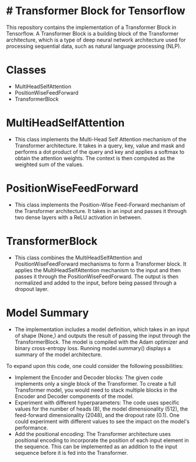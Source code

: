 # # Transformer Block for Tensorflow

This repository contains the implementation of a Transformer Block in Tensorflow. A Transformer Block is a building block of the Transformer architecture, which is a type of deep neural network architecture used for processing sequential data, such as natural language processing (NLP).

# Classes
- MultiHeadSelfAttention
- PositionWiseFeedForward
- TransformerBlock

# MultiHeadSelfAttention
- This class implements the Multi-Head Self Attention mechanism of the Transformer architecture. It takes in a query, key, value and mask and performs a dot product of the query and key and applies a softmax to obtain the attention weights. The context is then computed as the weighted sum of the values.

# PositionWiseFeedForward
- This class implements the Position-Wise Feed-Forward mechanism of the Transformer architecture. It takes in an input and passes it through two dense layers with a ReLU activation in between.

# TransformerBlock
- This class combines the MultiHeadSelfAttention and PositionWiseFeedForward mechanisms to form a Transformer block. It applies the MultiHeadSelfAttention mechanism to the input and then passes it through the PositionWiseFeedForward. The output is then normalized and added to the input, before being passed through a dropout layer.

# Model Summary
- The implementation includes a model definition, which takes in an input of shape (None,) and outputs the result of passing the input through the TransformerBlock. The model is compiled with the Adam optimizer and binary cross-entropy loss. Running model.summary() displays a summary of the model architecture.

To expand upon this code, one could consider the following possibilities:

- Implement the Encoder and Decoder blocks: The given code implements only a single block of the Transformer. To create a full Transformer model, you would need to stack multiple blocks in the Encoder and Decoder components of the model.
- Experiment with different hyperparameters: The code uses specific values for the number of heads (8), the model dimensionality (512), the feed-forward dimensionality (2048), and the dropout rate (0.1). One could experiment with different values to see the impact on the model's performance.
- Add the positional encoding: The Transformer architecture uses positional encoding to incorporate the position of each input element in the sequence. This can be implemented as an addition to the input sequence before it is fed into the Transformer.

